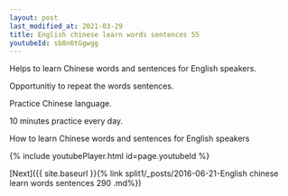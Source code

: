 ```yaml
---
layout: post
last_modified_at: 2021-03-29
title: English chinese learn words sentences 55 
youtubeId: sb8n6tGgwgg
---
```

 
 
Helps to learn Chinese words and sentences for English speakers.

Opportunitiy to repeat the words sentences. 

Practice Chinese language. 
 
10 minutes practice every day. 
 
How to learn Chinese words and sentences for English speakers 
 
{% include youtubePlayer.html id=page.youtubeId %}
 
 
[Next]({{ site.baseurl }}{% link  split1/_posts/2016-06-21-English chinese learn words sentences 290 .md%})
 
